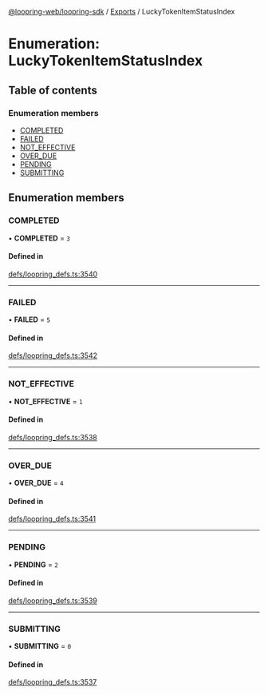 [@loopring-web/loopring-sdk](../README.md) / [Exports](../modules.md) / LuckyTokenItemStatusIndex

# Enumeration: LuckyTokenItemStatusIndex

## Table of contents

### Enumeration members

- [COMPLETED](LuckyTokenItemStatusIndex.md#completed)
- [FAILED](LuckyTokenItemStatusIndex.md#failed)
- [NOT\_EFFECTIVE](LuckyTokenItemStatusIndex.md#not_effective)
- [OVER\_DUE](LuckyTokenItemStatusIndex.md#over_due)
- [PENDING](LuckyTokenItemStatusIndex.md#pending)
- [SUBMITTING](LuckyTokenItemStatusIndex.md#submitting)

## Enumeration members

### COMPLETED

• **COMPLETED** = `3`

#### Defined in

[defs/loopring_defs.ts:3540](https://github.com/Loopring/loopring_sdk/blob/427d9da/src/defs/loopring_defs.ts#L3540)

___

### FAILED

• **FAILED** = `5`

#### Defined in

[defs/loopring_defs.ts:3542](https://github.com/Loopring/loopring_sdk/blob/427d9da/src/defs/loopring_defs.ts#L3542)

___

### NOT\_EFFECTIVE

• **NOT\_EFFECTIVE** = `1`

#### Defined in

[defs/loopring_defs.ts:3538](https://github.com/Loopring/loopring_sdk/blob/427d9da/src/defs/loopring_defs.ts#L3538)

___

### OVER\_DUE

• **OVER\_DUE** = `4`

#### Defined in

[defs/loopring_defs.ts:3541](https://github.com/Loopring/loopring_sdk/blob/427d9da/src/defs/loopring_defs.ts#L3541)

___

### PENDING

• **PENDING** = `2`

#### Defined in

[defs/loopring_defs.ts:3539](https://github.com/Loopring/loopring_sdk/blob/427d9da/src/defs/loopring_defs.ts#L3539)

___

### SUBMITTING

• **SUBMITTING** = `0`

#### Defined in

[defs/loopring_defs.ts:3537](https://github.com/Loopring/loopring_sdk/blob/427d9da/src/defs/loopring_defs.ts#L3537)
